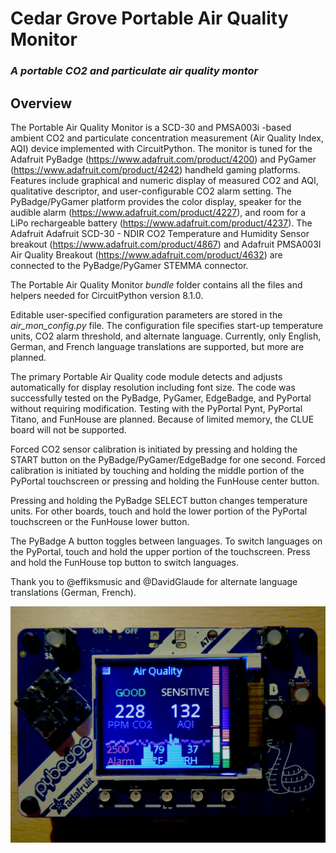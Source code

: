 # Cedar Grove Portable Air Quality Monitor

### _A portable CO2 and particulate air quality montor_

## Overview

The Portable Air Quality Monitor is a SCD-30 and PMSA003i -based ambient CO2 and particulate concentration measurement (Air Quality Index, AQI) device implemented with CircuitPython. The monitor is tuned for the Adafruit PyBadge (https://www.adafruit.com/product/4200) and PyGamer (https://www.adafruit.com/product/4242) handheld gaming platforms. Features include graphical and numeric display of measured CO2 and AQI, qualitative descriptor, and user-configurable CO2 alarm setting. The PyBadge/PyGamer platform provides the color display, speaker for the audible alarm (https://www.adafruit.com/product/4227), and room for a LiPo rechargeable battery (https://www.adafruit.com/product/4237). The Adafruit Adafruit SCD-30 - NDIR CO2 Temperature and Humidity Sensor breakout (https://www.adafruit.com/product/4867) and Adafruit PMSA003I Air Quality Breakout (https://www.adafruit.com/product/4632) are connected to the PyBadge/PyGamer STEMMA connector.

The Portable Air Quality Monitor _bundle_ folder contains all the files and helpers needed for CircuitPython version 8.1.0.

Editable user-specified configuration parameters are stored in the _air_mon_config.py_ file. The configuration file specifies start-up temperature units, CO2 alarm threshold, and alternate language. Currently, only English, German, and French language translations are supported, but more are planned.

The primary Portable Air Quality code module detects and adjusts automatically for display resolution including font size. The code was successfully tested on the PyBadge, PyGamer, EdgeBadge,  and PyPortal without requiring modification. Testing with the PyPortal Pynt, PyPortal Titano, and FunHouse are planned. Because of limited memory, the CLUE board will not be supported.

Forced CO2 sensor calibration is initiated by pressing and holding the START button on the PyBadge/PyGamer/EdgeBadge for one second. Forced calibration is initiated by touching and holding the middle portion of the PyPortal touchscreen or pressing and holding the FunHouse center button.

Pressing and holding the PyBadge SELECT button changes temperature units. For other boards, touch and hold the lower portion of the PyPortal touchscreen or the FunHouse lower button.

The PyBadge A button toggles between languages. To switch languages on the PyPortal, touch and hold the upper portion of the touchscreen. Press and hold the FunHouse top button to switch languages.

Thank you to @effiksmusic and @DavidGlaude for alternate language translations (German, French). 

![Image of Module](https://github.com/CedarGroveStudios/Portable_Air_Quality/blob/main/photos_and_graphics/DSC06364.JPG)
